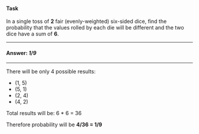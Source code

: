 #### Task

In a single toss of **2** fair (evenly-weighted) six-sided dice, find the probability that the values rolled by each die will be different and the two dice have a sum of **6**.

___

#### Answer: _1/9_

---

There will be only 4 possible results:

* (1, 5)
* (5, 1)
* (2, 4)
* (4, 2)

Total results will be: 6 * 6 = 36

Therefore probability will be **4/36 = 1/9**
